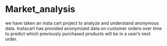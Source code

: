 # Market_analysis
we have taken an insta cart project to analyze and understand anonymous data. Instacart has provided anonymized data on customer orders over time to predict which previously purchased products will be in a user’s next order. 
